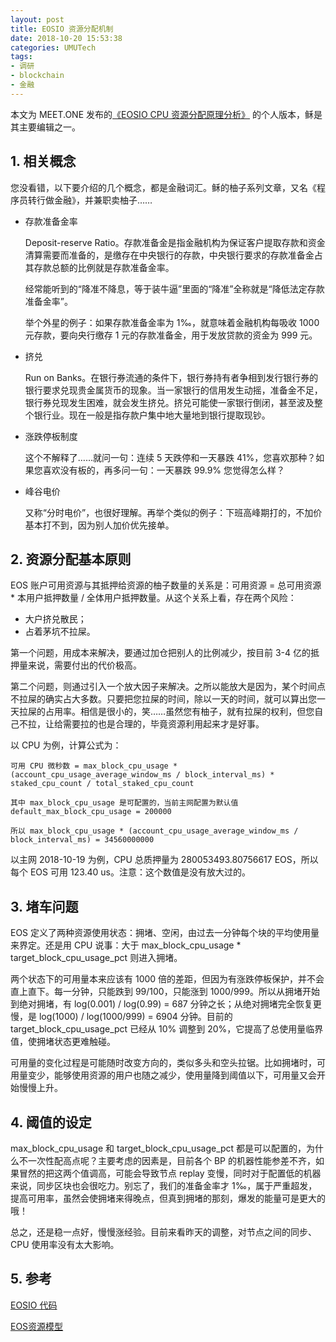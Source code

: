```yaml
---
layout: post
title: EOSIO 资源分配机制
date: 2018-10-20 15:53:38
categories: UMUTech
tags:
- 调研
- blockchain
- 金融
---
```

本文为 MEET.ONE 发布的[《EOSIO CPU 资源分配原理分析》](https://github.com/meet-one/documentation/blob/master/EOSIO-CPU.md) 的个人版本，稣是其主要编辑之一。

## 1. 相关概念

您没看错，以下要介绍的几个概念，都是金融词汇。稣的柚子系列文章，又名《程序员转行做金融》，并兼职卖柚子……

- 存款准备金率

	Deposit-reserve Ratio。存款准备金是指金融机构为保证客户提取存款和资金清算需要而准备的，是缴存在中央银行的存款，中央银行要求的存款准备金占其存款总额的比例就是存款准备金率。

	经常能听到的“降准不降息，等于装牛逼”里面的“降准”全称就是“降低法定存款准备金率”。

	举个外星的例子：如果存款准备金率为 1‰，就意味着金融机构每吸收 1000 元存款，要向央行缴存 1 元的存款准备金，用于发放贷款的资金为 999 元。

- 挤兑

	Run on Banks。在银行券流通的条件下，银行券持有者争相到发行银行券的银行要求兑现贵金属货币的现象。当一家银行的信用发生动摇，准备金不足，银行券兑现发生困难，就会发生挤兑。挤兑可能使一家银行倒闭，甚至波及整个银行业。现在一般是指存款户集中地大量地到银行提取现钞。

- 涨跌停板制度

	这个不解释了……就问一句：连续 5 天跌停和一天暴跌 41%，您喜欢那种？如果您喜欢没有板的，再多问一句：一天暴跌 99.9% 您觉得怎么样？

- 峰谷电价

	又称“分时电价”，也很好理解。再举个类似的例子：下班高峰期打的，不加价基本打不到，因为别人加价优先接单。

## 2. 资源分配基本原则

EOS 账户可用资源与其抵押给资源的柚子数量的关系是：可用资源 = 总可用资源 * 本用户抵押数量 / 全体用户抵押数量。从这个关系上看，存在两个风险：

- 大户挤兑散民；
- 占着茅坑不拉屎。

第一个问题，用成本来解决，要通过加仓把别人的比例减少，按目前 3-4 亿的抵押量来说，需要付出的代价极高。

第二个问题，则通过引入一个放大因子来解决。之所以能放大是因为，某个时间点不拉屎的确实占大多数。只要把您拉屎的时间，除以一天的时间，就可以算出您一天拉屎的占用率。相信是很小的，笑……虽然您有柚子，就有拉屎的权利，但您自己不拉，让给需要拉的也是合理的，毕竟资源利用起来才是好事。

以 CPU 为例，计算公式为：

	可用 CPU 微秒数 = max_block_cpu_usage * (account_cpu_usage_average_window_ms / block_interval_ms) * staked_cpu_count / total_staked_cpu_count

	其中 max_block_cpu_usage 是可配置的，当前主网配置为默认值 default_max_block_cpu_usage = 200000

	所以 max_block_cpu_usage * (account_cpu_usage_average_window_ms / block_interval_ms) = 34560000000

以主网 2018-10-19 为例，CPU 总质押量为 280053493.80756617 EOS，所以每个 EOS 可用 123.40 us。注意：这个数值是没有放大过的。

## 3. 堵车问题

EOS 定义了两种资源使用状态：拥堵、空闲，由过去一分钟每个块的平均使用量来界定。还是用 CPU 说事：大于 max_block_cpu_usage * target_block_cpu_usage_pct 则进入拥堵。

两个状态下的可用量本来应该有 1000 倍的差距，但因为有涨跌停板保护，并不会直上直下。每一分钟，只能跌到 99/100，只能涨到 1000/999。所以从拥堵开始到绝对拥堵，有 log(0.001) / log(0.99) = 687 分钟之长；从绝对拥堵完全恢复更慢，是 log(1000) / log(1000/999) = 6904 分钟。目前的 target_block_cpu_usage_pct 已经从 10% 调整到 20%，它提高了总使用量临界值，使拥堵状态更难触碰。

可用量的变化过程是可能随时改变方向的，类似多头和空头拉锯。比如拥堵时，可用量变少，能够使用资源的用户也随之减少，使用量降到阈值以下，可用量又会开始慢慢上升。

## 4. 阈值的设定

max_block_cpu_usage 和 target_block_cpu_usage_pct 都是可以配置的，为什么不一次性配高点呢？主要考虑的因素是，目前各个 BP 的机器性能参差不齐，如果冒然的把这两个值调高，可能会导致节点 replay 变慢，同时对于配置低的机器来说，同步区块也会很吃力。别忘了，我们的准备金率才 1‰，属于严重超发，提高可用率，虽然会使拥堵来得晚点，但真到拥堵的那刻，爆发的能量可是更大的哦！

总之，还是稳一点好，慢慢涨经验。目前来看昨天的调整，对节点之间的同步、CPU 使用率没有太大影响。

## 5. 参考

[EOSIO 代码](https://github.com/EOSIO/eos/blob/master/libraries/chain/resource_limits.cpp)

[EOS资源模型](https://www.jianshu.com/p/f914fefa512f)
